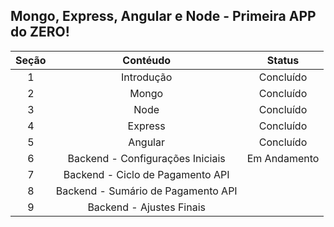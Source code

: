 ## Mongo, Express, Angular e Node - Primeira APP do ZERO!

|  Seção  |                Contéudo                 |    Status    |
|:-------:|:---------------------------------------:|:------------:|
|    1    | Introdução                              |   Concluído  |
|    2    | Mongo                                   |   Concluído  |
|    3    | Node                                    |   Concluído  |
|    4    | Express                                 |   Concluído  |
|    5    | Angular                                 |   Concluído  |
|    6    | Backend - Configurações Iniciais        | Em Andamento |
|    7    | Backend - Ciclo de Pagamento API        ||
|    8    | Backend - Sumário de Pagamento API      ||
|    9    | Backend - Ajustes Finais                ||